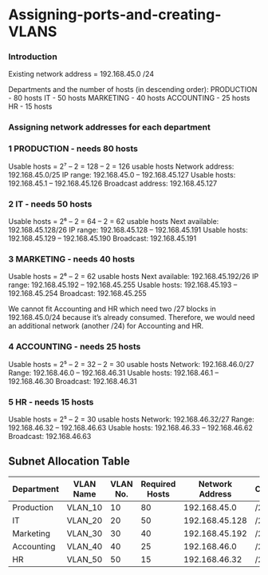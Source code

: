 # Assigning-ports-and-creating-VLANS
### Introduction
Existing network address = 192.168.45.0 /24

Departments and the number of hosts (in descending order):
PRODUCTION - 80 hosts
IT - 50 hosts
MARKETING - 40 hosts
ACCOUNTING - 25 hosts
HR - 15 hosts

### Assigning network addresses for each department
### 1 PRODUCTION - needs 80 hosts
Usable hosts = 2⁷ – 2 = 128 – 2 = 126 usable hosts
Network address: 192.168.45.0/25
IP range: 192.168.45.0 – 192.168.45.127
Usable hosts: 192.168.45.1 – 192.168.45.126
Broadcast address: 192.168.45.127

### 2 IT - needs 50 hosts
Usable hosts = 2⁶ – 2 = 64 – 2 = 62 usable hosts
Next available: 192.168.45.128/26
IP range: 192.168.45.128 – 192.168.45.191
Usable hosts: 192.168.45.129 – 192.168.45.190
Broadcast: 192.168.45.191

### 3 MARKETING - needs 40 hosts
Usable hosts = 2⁶ – 2 = 62 usable hosts
Next available: 192.168.45.192/26
IP range: 192.168.45.192 – 192.168.45.255
Usable hosts: 192.168.45.193 – 192.168.45.254
Broadcast: 192.168.45.255

We cannot fit Accounting and HR which need two /27 blocks in 192.168.45.0/24 because it’s already consumed. Therefore, we would need an additional network (another /24) for Accounting and HR.

### 4 ACCOUNTING - needs 25 hosts
Usable hosts = 2⁵ – 2 = 32 – 2 = 30 usable hosts
Network: 192.168.46.0/27
Range: 192.168.46.0 – 192.168.46.31
Usable hosts: 192.168.46.1 – 192.168.46.30
Broadcast: 192.168.46.31

### 5 HR - needs 15 hosts
Usable hosts = 2⁵ – 2 = 30 usable hosts
Network: 192.168.46.32/27
Range: 192.168.46.32 – 192.168.46.63
Usable hosts: 192.168.46.33 – 192.168.46.62
Broadcast: 192.168.46.63

## Subnet Allocation Table

| Department  | VLAN Name   | VLAN No. | Required Hosts | Network Address | CIDR | Subnet Mask       |
|-------------|-------------|----------|----------------|-----------------|------|-------------------|
| Production  | VLAN_10     | 10       | 80             | 192.168.45.0    | /25  | 255.255.255.128   |
| IT          | VLAN_20     | 20       | 50             | 192.168.45.128  | /26  | 255.255.255.192   |
| Marketing   | VLAN_30     | 30       | 40             | 192.168.45.192  | /26  | 255.255.255.192   |
| Accounting  | VLAN_40     | 40       | 25             | 192.168.46.0    | /27  | 255.255.255.224   |
| HR          | VLAN_50     | 50       | 15             | 192.168.46.32   | /27  | 255.255.255.224   |


